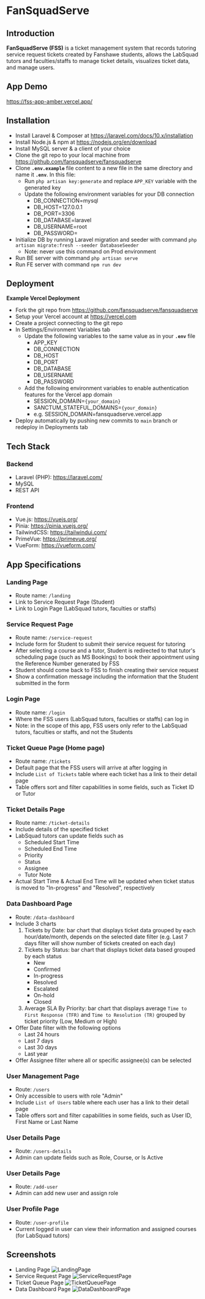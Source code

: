 # FanSquadServe

## Introduction

**FanSquadServe (FSS)** is a ticket management system that records tutoring service request tickets created by Fanshawe students, allows the LabSquad tutors and faculties/staffs to manage ticket details, visualizes ticket data, and manage users.

## App Demo
https://fss-app-amber.vercel.app/

## Installation

- Install Laravel & Composer at https://laravel.com/docs/10.x/installation
- Install Node.js & npm at https://nodejs.org/en/download
- Install MySQL server & a client of your choice
- Clone the git repo to your local machine from https://github.com/fansquadserve/fansquadserve
- Clone **`.env.example`** file content to a new file in the same directory and name it **`.env`**. In this file:
  - Run `php artisan key:generate` and replace `APP_KEY` variable with the generated key
  - Update the following environment variables for your DB connection
    - DB_CONNECTION=mysql
    - DB_HOST=127.0.0.1
    - DB_PORT=3306
    - DB_DATABASE=laravel
    - DB_USERNAME=root
    - DB_PASSWORD=
- Initialize DB by running Laravel migration and seeder with command `php artisan migrate:fresh --seeder DatabaseSeeder`
  - Note: never use this command on Prod environment
- Run BE server with command `php artisan serve`
- Run FE server with command `npm run dev`

## Deployment
**Example Vercel Deployment**
- Fork the git repo from https://github.com/fansquadserve/fansquadserve
- Setup your Vercel account at https://vercel.com 
- Create a project connecting to the git repo
- In Settings/Environment Variables tab
  - Update the following variables to the same value as in your **`.env`** file
    - APP_KEY
    - DB_CONNECTION
    - DB_HOST
    - DB_PORT
    - DB_DATABASE
    - DB_USERNAME
    - DB_PASSWORD
  - Add the following environment variables to enable authentication features for the Vercel app domain
    - SESSION_DOMAIN=`{your_domain}`
    - SANCTUM_STATEFUL_DOMAINS=`{your_domain}`
    - e.g. SESSION_DOMAIN=fansquadserve.vercel.app
- Deploy automatically by pushing new commits to `main` branch or redeploy in Deployments tab

## Tech Stack

### Backend

- Laravel (PHP): https://laravel.com/
- MySQL
- REST API

### Frontend

- Vue.js: https://vuejs.org/
- Pinia: https://pinia.vuejs.org/
- TailwindCSS: https://tailwindui.com/
- PrimeVue: https://primevue.org/
- VueForm: https://vueform.com/

## App Specifications

### Landing Page

- Route name: `/landing`
- Link to Service Request Page (Student)
- Link to Login Page (LabSquad tutors, faculties or staffs)

### Service Request Page

- Route name: `/service-request`
- Include form for Student to submit their service request for tutoring
- After selecting a course and a tutor, Student is redirected to that tutor's scheduling page (such as MS Bookings) to book their appointment using the Reference Number generated by FSS
- Student should come back to FSS to finish creating their service request
- Show a confirmation message including the information that the Student submitted in the form

### Login Page

- Route name: `/login`
- Where the FSS users (LabSquad tutors, faculties or staffs) can log in
- Note: in the scope of this app, FSS users only refer to the LabSquad tutors, faculties or staffs, and not the Students

### Ticket Queue Page (Home page)

- Route name: `/tickets`
- Default page that the FSS users will arrive at after logging in
- Include `List of Tickets` table where each ticket has a link to their detail page
- Table offers sort and filter capabilities in some fields, such as Ticket ID or Tutor

### Ticket Details Page

- Route name: `/ticket-details`
- Include details of the specified ticket
- LabSquad tutors can update fields such as
    - Scheduled Start Time
    - Scheduled End Time
    - Priority
    - Status
    - Assignee
    - Tutor Note
- Actual Start Time & Actual End Time will be updated when ticket status is moved to "In-progress" and "Resolved", respectively

### Data Dashboard Page

- Route: `/data-dashboard`
- Include 3 charts
    1. Tickets by Date: bar chart that displays ticket data grouped by each hour/date/month, depends on the selected date filter (e.g. Last 7 days filter will show number of tickets created on each day)
    2. Tickets by Status: bar chart that displays ticket data based grouped by each status
        - New
        - Confirmed
        - In-progress
        - Resolved
        - Escalated
        - On-hold
        - Closed
    3. Average SLA By Priority: bar chart that displays average `Time to First Response (TFR)` and `Time to Resolution (TR)` grouped by ticket priority (Low, Medium or High)
- Offer Date filter with the following options
    - Last 24 hours
    - Last 7 days
    - Last 30 days
    - Last year
- Offer Assignee filter where all or specific assignee(s) can be selected

### User Management Page

- Route: `/users`
- Only accessible to users with role "Admin"
- Include `List of Users` table where each user has a link to their detail page
- Table offers sort and filter capabilities in some fields, such as User ID, First Name or Last Name

### User Details Page

- Route: `/users-details`
- Admin can update fields such as Role, Course, or Is Active

### User Details Page

- Route: `/add-user`
- Admin can add new user and assign role 

### User Profile Page
- Route: `/user-profile`
- Current logged in user can view their information and assigned courses (for LabSquad tutors)

## Screenshots
- Landing Page
![LandingPage](https://github.com/minhanhbui97/fansquadserve/assets/49821510/9f5d5453-a202-48c0-81b9-f344e29b6497)
- Service Request Page
![ServiceRequestPage](https://github.com/minhanhbui97/fansquadserve/assets/49821510/14ec16ea-7e74-470a-986f-bad591966425)
- Ticket Queue Page
![TicketQueuePage](https://github.com/minhanhbui97/fansquadserve/assets/49821510/6cb39ec2-a190-4278-864a-d72019458e3e)
- Data Dashboard Page
![DataDashboardPage](https://github.com/minhanhbui97/fansquadserve/assets/49821510/c85d109e-3b4a-4b66-ac90-9ca71ba06ce7)
